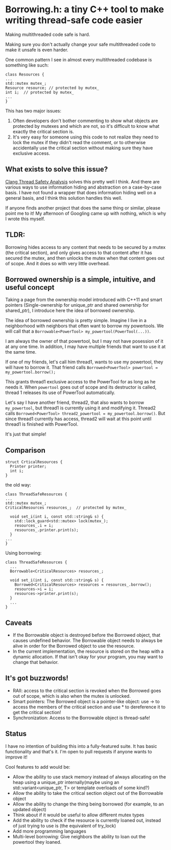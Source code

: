 # Borrowing.h: a tiny C++ tool to make writing thread-safe code easier

Making multithreaded code safe is hard.

Making sure you don't actually change your safe multithreaded code to make it unsafe is even harder.

One common pattern I see in almost every multithreaded codebase is something like such:

```
class Resources {
...
std::mutex mutex_;
Resource resource; // protected by mutex_
int i;  // protected by mutex_
...
}
```

This has two major issues:
1. Often developers don't bother commenting to show what objects are protected by mutexes and which are not, so it's difficult to know what exactly the critical section is.
2. It's very easy for someone using this code to not realize they need to lock the mutex if they didn't read the comment, or to otherwise accidentally use the critical section without making sure they have exclusive access.

## What exists to solve this issue?

[Clang Thread Safety Analysis](https://clang.llvm.org/docs/ThreadSafetyAnalysis.html) solves this pretty well I think.
And there are various ways to use information hiding and abstraction on a case-by-case basis.
I have not found a wrapper that does information hiding well on a general basis, and I think this solution handles this well.

If anyone finds another project that does the same thing or similar, please point me to it! My afternoon of Googling came up with nothing, which is why I wrote this myself.

## TLDR:
Borrowing hides access to any content that needs to be secured by a mutex (the critical section), and only gives access to that content after it has secured the mutex, and then unlocks the mutex when that content goes out of scope. And it does so with very little overhead.

## Borrowed ownership is a simple, intuitive, and useful concept
Taking a page from the ownership model introduced with C++11 and smart pointers (Single-ownership for unique_ptr and shared ownership for shared_ptr), I introduce here the idea of borrowed ownership.

The idea of borrowed ownership is pretty simple. Imagine I live in a neighborhood with neighbors that often want to borrow my powertools. We will call that a `Borrowable<PowerTool> my_powertool(PowerTool(...))`.

I am always the owner of that powertool, but I may not have posession of it at any one time. In addition, I may have multiple friends that want to use it at the same time.

If one of my friends, let's call him thread1, wants to use my powertool, they will have to borrow it. That friend calls
`Borrowed<PowerTool> powertool = my_powertool.borrow();`

This grants thread1 exclusive access to the PowerTool for as long as he needs it. When `powertool` goes out of scope and its destructor is called, thread 1 releases its use of PowerTool automatically.

Let's say I have another friend, thread2, that also wants to borrow `my_powertool`, but thread1 is currently using it and modifying it. Thread2 calls `Borrowed<PowerTool> thread2_powertool = my_powertool.borrow()`. But since thread1 currently has access, thread2 will wait at this point until thread1 is finished with PowerTool.

It's just that simple!

## Comparison
```
struct CrticalResources {
  Printer printer;
  int i;
}
```
the old way:
```
class ThreadSafeResources {
...
std::mutex mutex_;
CriticalResources resources_;  // protected by mutex_

  void set_i(int i, const std::string& s) {
    std::lock_guard<std::mutex> lock(mutex_);
    resources_.i = i;
    resources_.printer.print(s);
  }
...
}
```
Using borrowing:
```
class ThreadSafeResources {
  ...
  Borrowable<CriticalResources> resources_;

  void set_i(int i, const std::string& s) {
    Borrowed<CriticalResources> resources = resources_.borrow();
    resources->i = i;
    resources->printer.print(s);
  }
  ...
}
```

## Caveats
- If the Borrowable object is destroyed before the Borrowed object, that causes undefined behavior. The Borrowable object needs to always be alive in order for the Borrowed object to use the resource.
- In the current implementation, the resource is stored on the heap with a dynamic allocation. If that isn't okay for your program, you may want to change that behavior.

## It's got buzzwords!
- RAII: access to the critical section is revoked when the Borrowed goes out of scope, which is also when the mutex is unlocked.
- Smart pointers: The Borrowed object is a pointer-like object: use -> to access the members of the critical section and use * to dereference it to get the critical section!
- Synchronization: Access to the Borrowable object is thread-safe!

## Status

I have no intention of building this into a fully-featured suite. It has basic functionality and that's it. I'm open to pull requests if anyone wants to improve it!

Cool features to add would be:
- Allow the ability to use stack memory instead of always allocating on the heap using a unique_ptr internally(maybe using an std::variant<unique_ptr<T>, T> or template overloads of some kind?)
- Allow the ability to take the critical section object out of the Borrowable object
- Allow the ability to change the thing being borrowed (for example, to an updated object)
- Think about if it would be useful to allow different mutex types
- Add the ability to check if the resource is currently loaned out, instead of just trying to use is (the equivalent of try_lock)
- Add more programming languages
- Multi-level borrowing: Give neighbors the ability to loan out the powertool they loaned.
